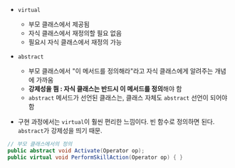 - `virtual`
	- 부모 클래스에서 제공됨
	- 자식 클래스에서 재정의할 필요 없음
	- 필요시 자식 클래스에서 재정의 가능

- `abstract`
	- 부모 클래스에서 "이 메서드를 정의해라"라고 자식 클래스에게 알려주는 개념에 가까움
	- **강제성을 띔 : 자식 클래스는 반드시 이 메서드를 정의**해야 함
	- `abstract` 메서드가 선언된 클래스는, 클래스 자체도 `abstract` 선언이 되어야 함

- 구현 과정에서는 `virtual`이 훨씬 편리한 느낌이다. 빈 함수로 정의하면 된다. `abstract`가 강제성을 띄기 때문.
```cs
// 부모 클래스에서의 정의
public abstract void Activate(Operator op);
public virtual void PerformSkillAction(Operator op) { }
```

